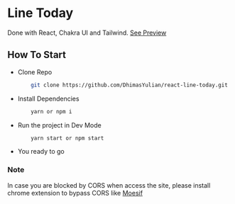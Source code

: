 # Line Today

Done with React, Chakra UI and Tailwind. [See Preview](https://today-line-clone.netlify.app)

## How To Start

- Clone Repo

  ```sh
      git clone https://github.com/DhimasYulian/react-line-today.git
  ```

- Install Dependencies

  ```sh
      yarn or npm i
  ```

- Run the project in Dev Mode

  ```sh
      yarn start or npm start
  ```

- You ready to go

### Note

In case you are blocked by CORS when access the site, please install chrome extension to bypass CORS like [Moesif](https://chrome.google.com/webstore/detail/moesif-origin-cors-change/digfbfaphojjndkpccljibejjbppifbc)
